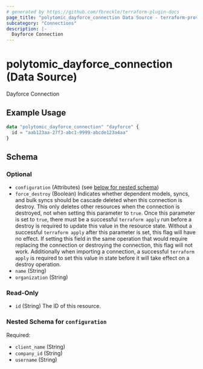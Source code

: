 ```yaml
---
# generated by https://github.com/fbreckle/terraform-plugin-docs
page_title: "polytomic_dayforce_connection Data Source - terraform-provider-polytomic"
subcategory: "Connections"
description: |-
  Dayforce Connection
---
```


# polytomic_dayforce_connection (Data Source)

Dayforce Connection

## Example Usage

```terraform
data "polytomic_dayforce_connection" "dayforce" {
  id = "aab123aa-27f3-abc1-9999-abcde123a4aa"
}
```

<!-- schema generated by tfplugindocs -->
## Schema

### Optional

- `configuration` (Attributes) (see [below for nested schema](#nestedatt--configuration))
- `force_destroy` (Boolean) Indicates whether dependent models, syncs, and bulk syncs should be cascade deleted when this connection is destroy. This only deletes other resources when the connection is destroyed, not when setting this parameter to `true`. Once this parameter is set to `true`, there must be a successful `terraform apply` run before a destroy is required to update this value in the resource state. Without a successful `terraform apply` after this parameter is set, this flag will have no effect. If setting this field in the same operation that would require replacing the connection or destroying the connection, this flag will not work. Additionally when importing a connection, a successful `terraform apply` is required to set this value in state before it will take effect on a destroy operation.
- `name` (String)
- `organization` (String)

### Read-Only

- `id` (String) The ID of this resource.

<a id="nestedatt--configuration"></a>
### Nested Schema for `configuration`

Required:

- `client_name` (String)
- `company_id` (String)
- `username` (String)


